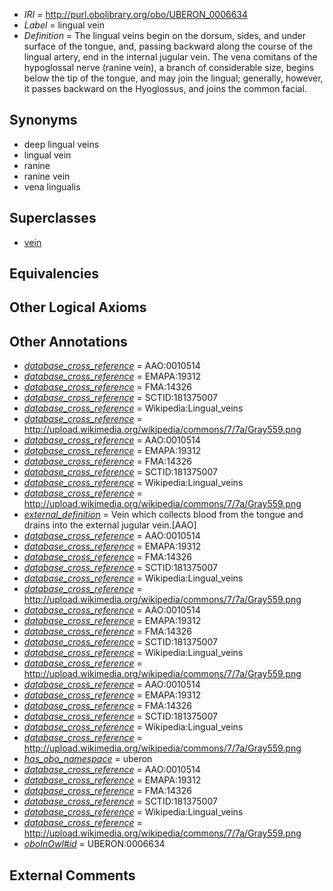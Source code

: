  * *IRI* = http://purl.obolibrary.org/obo/UBERON_0006634
 * *Label* = lingual vein
 * *Definition* = The lingual veins begin on the dorsum, sides, and under surface of the tongue, and, passing backward along the course of the lingual artery, end in the internal jugular vein. The vena comitans of the hypoglossal nerve (ranine vein), a branch of considerable size, begins below the tip of the tongue, and may join the lingual; generally, however, it passes backward on the Hyoglossus, and joins the common facial.

## Synonyms

 * deep lingual veins
 * lingual vein
 * ranine
 * ranine vein
 * vena lingualis

## Superclasses

 * [vein](../../UBERON/38/UBERON_0001638.md)

## Equivalencies


## Other Logical Axioms


## Other Annotations

 * *[database_cross_reference](../../ef/oboInOwl#hasDbXref.md)* = AAO:0010514
 * *[database_cross_reference](../../ef/oboInOwl#hasDbXref.md)* = EMAPA:19312
 * *[database_cross_reference](../../ef/oboInOwl#hasDbXref.md)* = FMA:14326
 * *[database_cross_reference](../../ef/oboInOwl#hasDbXref.md)* = SCTID:181375007
 * *[database_cross_reference](../../ef/oboInOwl#hasDbXref.md)* = Wikipedia:Lingual_veins
 * *[database_cross_reference](../../ef/oboInOwl#hasDbXref.md)* = http://upload.wikimedia.org/wikipedia/commons/7/7a/Gray559.png
 * *[database_cross_reference](../../ef/oboInOwl#hasDbXref.md)* = AAO:0010514
 * *[database_cross_reference](../../ef/oboInOwl#hasDbXref.md)* = EMAPA:19312
 * *[database_cross_reference](../../ef/oboInOwl#hasDbXref.md)* = FMA:14326
 * *[database_cross_reference](../../ef/oboInOwl#hasDbXref.md)* = SCTID:181375007
 * *[database_cross_reference](../../ef/oboInOwl#hasDbXref.md)* = Wikipedia:Lingual_veins
 * *[database_cross_reference](../../ef/oboInOwl#hasDbXref.md)* = http://upload.wikimedia.org/wikipedia/commons/7/7a/Gray559.png
 * *[external_definition](../../UBPROP/01/UBPROP_0000001.md)* = Vein which collects blood from the tongue and drains into the external jugular vein.[AAO]
 * *[database_cross_reference](../../ef/oboInOwl#hasDbXref.md)* = AAO:0010514
 * *[database_cross_reference](../../ef/oboInOwl#hasDbXref.md)* = EMAPA:19312
 * *[database_cross_reference](../../ef/oboInOwl#hasDbXref.md)* = FMA:14326
 * *[database_cross_reference](../../ef/oboInOwl#hasDbXref.md)* = SCTID:181375007
 * *[database_cross_reference](../../ef/oboInOwl#hasDbXref.md)* = Wikipedia:Lingual_veins
 * *[database_cross_reference](../../ef/oboInOwl#hasDbXref.md)* = http://upload.wikimedia.org/wikipedia/commons/7/7a/Gray559.png
 * *[database_cross_reference](../../ef/oboInOwl#hasDbXref.md)* = AAO:0010514
 * *[database_cross_reference](../../ef/oboInOwl#hasDbXref.md)* = EMAPA:19312
 * *[database_cross_reference](../../ef/oboInOwl#hasDbXref.md)* = FMA:14326
 * *[database_cross_reference](../../ef/oboInOwl#hasDbXref.md)* = SCTID:181375007
 * *[database_cross_reference](../../ef/oboInOwl#hasDbXref.md)* = Wikipedia:Lingual_veins
 * *[database_cross_reference](../../ef/oboInOwl#hasDbXref.md)* = http://upload.wikimedia.org/wikipedia/commons/7/7a/Gray559.png
 * *[database_cross_reference](../../ef/oboInOwl#hasDbXref.md)* = AAO:0010514
 * *[database_cross_reference](../../ef/oboInOwl#hasDbXref.md)* = EMAPA:19312
 * *[database_cross_reference](../../ef/oboInOwl#hasDbXref.md)* = FMA:14326
 * *[database_cross_reference](../../ef/oboInOwl#hasDbXref.md)* = SCTID:181375007
 * *[database_cross_reference](../../ef/oboInOwl#hasDbXref.md)* = Wikipedia:Lingual_veins
 * *[database_cross_reference](../../ef/oboInOwl#hasDbXref.md)* = http://upload.wikimedia.org/wikipedia/commons/7/7a/Gray559.png
 * *[has_obo_namespace](../../ce/oboInOwl#hasOBONamespace.md)* = uberon
 * *[database_cross_reference](../../ef/oboInOwl#hasDbXref.md)* = AAO:0010514
 * *[database_cross_reference](../../ef/oboInOwl#hasDbXref.md)* = EMAPA:19312
 * *[database_cross_reference](../../ef/oboInOwl#hasDbXref.md)* = FMA:14326
 * *[database_cross_reference](../../ef/oboInOwl#hasDbXref.md)* = SCTID:181375007
 * *[database_cross_reference](../../ef/oboInOwl#hasDbXref.md)* = Wikipedia:Lingual_veins
 * *[database_cross_reference](../../ef/oboInOwl#hasDbXref.md)* = http://upload.wikimedia.org/wikipedia/commons/7/7a/Gray559.png
 * *[oboInOwl#id](../../id/oboInOwl#id.md)* = UBERON:0006634

## External Comments

